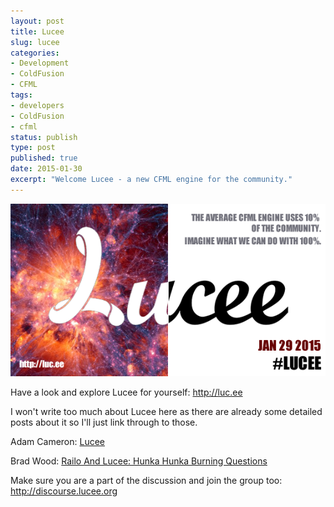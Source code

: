 ```yaml
---
layout: post
title: Lucee
slug: lucee
categories:
- Development
- ColdFusion
- CFML
tags:
- developers
- ColdFusion
- cfml
status: publish
type: post
published: true
date: 2015-01-30
excerpt: "Welcome Lucee - a new CFML engine for the community."
---
```


<img src="/assets/uploads/2015/01/lucee.png" alt="Lucee" title="Lucee" />

Have a look and explore Lucee for yourself: http://luc.ee

I won't write too much about Lucee here as there are already some detailed posts about it so I'll just link through to those.

Adam Cameron: [Lucee](http://blog.adamcameron.me/2015/01/lucee.html)

Brad Wood: [Railo And Lucee: Hunka Hunka Burning Questions](http://www.codersrevolution.com/blog/railo-and-lucee-hunka-hunka-burning-questions)


Make sure you are a part of the discussion and join the group too: http://discourse.lucee.org
